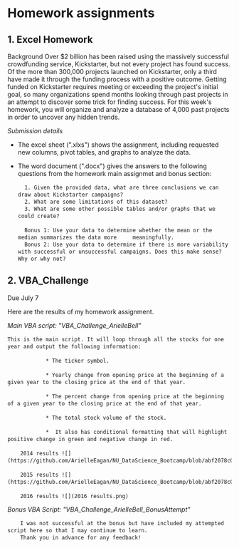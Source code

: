 # Homework assignments 


## 1. Excel Homework 

Background 
Over $2 billion has been raised using the massively successful crowdfunding service, Kickstarter, but not every project has found success. Of the more than 300,000 projects launched on Kickstarter, only a third have made it through the funding process with a positive outcome.
Getting funded on Kickstarter requires meeting or exceeding the project's initial goal, so many organizations spend months looking through past projects in an attempt to discover some trick for finding success. For this week's homework, you will organize and analyze a database of 4,000 past projects in order to uncover any hidden trends.

*Submission details* 

* The excel sheet (".xlxs") shows the assignment, including requested new columns, pivot tables, and graphs to analyze the data. 

* The word document (".docx") gives the answers to the following questions from the homework main assignmet and bonus section:  

        1. Given the provided data, what are three conclusions we can draw about Kickstarter campaigns?
        2. What are some limitations of this dataset?
        3. What are some other possible tables and/or graphs that we could create?

        Bonus 1: Use your data to determine whether the mean or the median summarizes the data more     meaningfully.
        Bonus 2: Use your data to determine if there is more variability with successful or unsuccessful campaigns. Does this make sense? Why or why not?
    
## 2. VBA_Challenge 
Due July 7 

Here are the results of my homework assignment. 

*Main VBA script: "VBA_Challenge_ArielleBell"*

    This is the main script. It will loop through all the stocks for one year and output the following information:

                * The ticker symbol.

                * Yearly change from opening price at the beginning of a given year to the closing price at the end of that year.

                * The percent change from opening price at the beginning of a given year to the closing price at the end of that year.

                * The total stock volume of the stock.

                *  It also has conditional formatting that will highlight positive change in green and negative change in red.

        2014 results ![](https://github.com/ArielleEagan/NU_DataScience_Bootcamp/blob/abf2078c0b3bb5e855b9db812152bd63274b5cbe/2014%20results.png)

        2015 results ![](https://github.com/ArielleEagan/NU_DataScience_Bootcamp/blob/abf2078c0b3bb5e855b9db812152bd63274b5cbe/2015%20results.png)

        2016 results ![](2016 results.png)

*Bonus VBA Script: "VBA_Challenge_ArielleBell_BonusAttempt"*

        I was not successful at the bonus but have included my attempted script here so that I may continue to learn. 
        Thank you in advance for any feedback!

